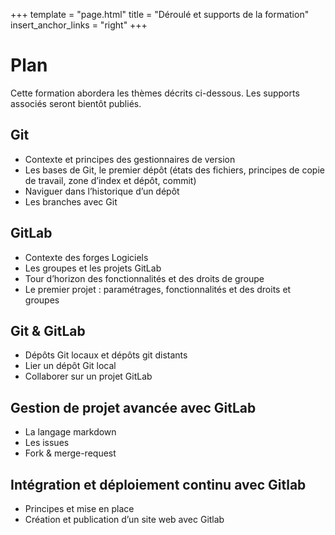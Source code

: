 +++
template = "page.html"
title = "Déroulé et supports de la formation"
insert_anchor_links = "right"
+++

# Plan

Cette formation abordera les thèmes décrits ci-dessous. Les supports associés seront bientôt publiés. 

## Git

* Contexte et principes des gestionnaires de version
* Les bases de Git, le premier dépôt (états des fichiers, principes de copie de travail, zone d’index et dépôt, commit) 
* Naviguer dans l’historique d’un dépôt 
* Les branches avec Git

## GitLab
* Contexte des forges Logiciels
* Les groupes et les projets GitLab
* Tour d’horizon des fonctionnalités et des droits de groupe
* Le premier projet : paramétrages, fonctionnalités et des droits et groupes

## Git & GitLab

* Dépôts Git locaux et dépôts git distants 
* Lier un dépôt Git local
* Collaborer sur un projet GitLab

## Gestion de projet avancée avec GitLab

* La langage markdown 
* Les issues
* Fork & merge-request

## Intégration et déploiement continu avec Gitlab

* Principes et mise en place
* Création et publication d’un site web avec Gitlab